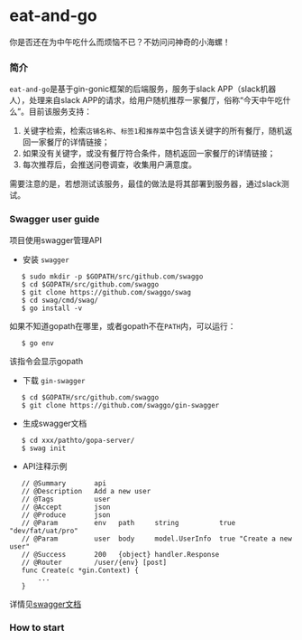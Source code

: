 # eat-and-go

你是否还在为中午吃什么而烦恼不已？不妨问问神奇的小海螺！
### 简介

`eat-and-go`是基于gin-gonic框架的后端服务，服务于slack APP（slack机器人），处理来自slack APP的请求，给用户随机推荐一家餐厅，俗称“今天中午吃什么”。目前该服务支持：

1. 关键字检索，检索`店铺名称`、`标签1`和`推荐菜`中包含该关键字的所有餐厅，随机返回一家餐厅的详情链接；
2. 如果没有关键字，或没有餐厅符合条件，随机返回一家餐厅的详情链接；
3. 每次推荐后，会推送问卷调查，收集用户满意度。

需要注意的是，若想测试该服务，最佳的做法是将其部署到服务器，通过slack测试。

### Swagger user guide
项目使用swagger管理API
* 安装 `swagger`
```
   $ sudo mkdir -p $GOPATH/src/github.com/swaggo
   $ cd $GOPATH/src/github.com/swaggo
   $ git clone https://github.com/swaggo/swag
   $ cd swag/cmd/swag/
   $ go install -v
```
如果不知道gopath在哪里，或者gopath不在`PATH`内，可以运行：
```
   $ go env
```
该指令会显示gopath
* 下载 `gin-swagger`
```
   $ cd $GOPATH/src/github.com/swaggo
   $ git clone https://github.com/swaggo/gin-swagger
```
* 生成swagger文档
```
   $ cd xxx/pathto/gopa-server/
   $ swag init
```
* API注释示例
```
   // @Summary       api
   // @Description   Add a new user
   // @Tags          user
   // @Accept        json
   // @Produce       json
   // @Param         env   path     string          true "dev/fat/uat/pro"
   // @Param         user  body     model.UserInfo  true "Create a new user"
   // @Success       200   {object} handler.Response 
   // @Router        /user/{env} [post]
   func Create(c *gin.Context) {
       ...
   }
```


详情见[swagger文档](https://github.com/swaggo/swag/blob/master/README.md)

### How to start


